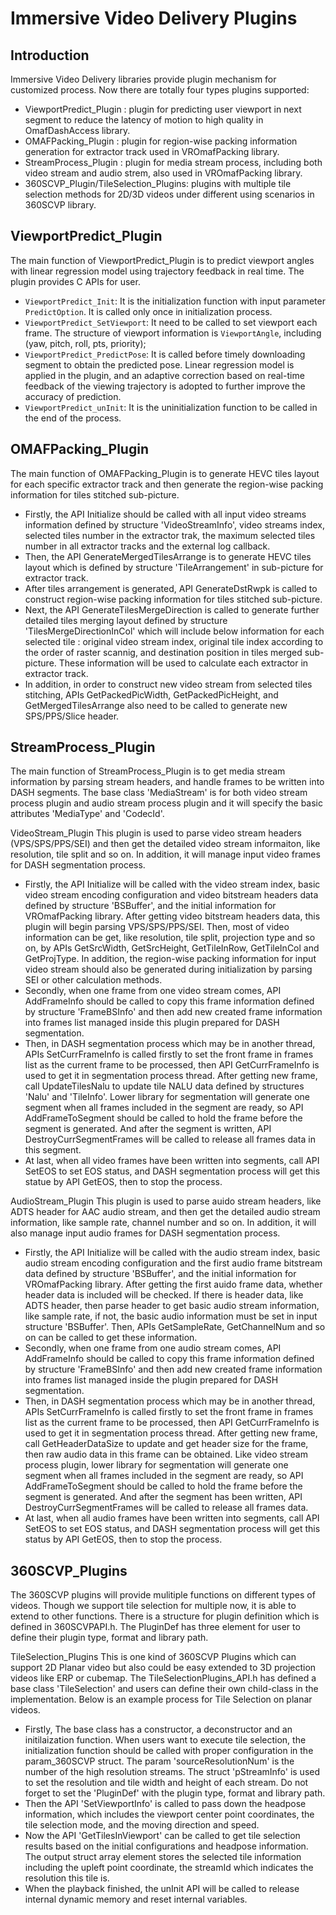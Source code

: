 # Immersive Video Delivery Plugins

## Introduction
Immersive Video Delivery libraries provide plugin mechanism for customized process.
Now there are totally four types plugins supported:
- ViewportPredict_Plugin : plugin for predicting user viewport in next segment to reduce the latency of motion to high quality in OmafDashAccess library.
- OMAFPacking_Plugin : plugin for region-wise packing information generation for extractor track used in VROmafPacking library.
- StreamProcess_Plugin : plugin for media stream process, including both video stream and audio strem, also used in VROmafPacking library.
- 360SCVP_Plugin/TileSelection_Plugins: plugins with multiple tile selection methods for 2D/3D videos under different using scenarios in 360SCVP library.

## ViewportPredict_Plugin
The main function of ViewportPredict_Plugin is to predict viewport angles with linear regression model using trajectory feedback in real time.
The plugin provides C APIs for user.
- `ViewportPredict_Init`: It is the initialization function with input parameter `PredictOption`. It is called only once in initialization process.
- `ViewportPredict_SetViewport`: It need to be called to set viewport each frame. The structure of viewport information is `ViewportAngle`, including (yaw, pitch, roll, pts, priority);
- `ViewportPredict_PredictPose`: It is called before timely downloading segment to obtain the predicted pose. Linear regression model is applied in the plugin, and an adaptive correction based on real-time feedback of the viewing trajectory is adopted to further improve the accuracy of prediction.
- `ViewportPredict_unInit`: It is the uninitialization function to be called in the end of the process.

## OMAFPacking_Plugin
The main function of OMAFPacking_Plugin is to generate HEVC tiles layout for each specific extractor track and then generate the region-wise packing information for tiles stitched sub-picture.
- Firstly, the API Initialize should be called with all input video streams information defined by structure 'VideoStreamInfo', video streams index, selected tiles number in the extractor trak, the maximum selected tiles number in all extractor tracks and the external log callback.
- Then, the API GenerateMergedTilesArrange is to generate HEVC tiles layout which is defined by structure 'TileArrangement' in sub-picture for extractor track.
- After tiles arrangement is generated, API GenerateDstRwpk is called to construct region-wise packing information for tiles stitched sub-picture.
- Next, the API GenerateTilesMergeDirection is called to generate further detailed tiles merging layout defined by structure 'TilesMergeDirectionInCol' which will include below information for each selected tile : original video stream index, original tile index according to the order of raster scannig, and destination position in tiles merged sub-picture. These information will be used to calculate each extractor in extractor track.
- In addition, in order to construct new video stream from selected tiles stitching, APIs GetPackedPicWidth, GetPackedPicHeight, and GetMergedTilesArrange also need to be called to generate new SPS/PPS/Slice header.

## StreamProcess_Plugin
The main function of StreamProcess_Plugin is to get media stream information by parsing stream headers, and handle frames to be written into DASH segments.
The base class 'MediaStream' is for both video stream process plugin and audio stream process plugin and it will specify the basic attributes 'MediaType' and 'CodecId'.

VideoStream_Plugin
This plugin is used to parse video stream headers (VPS/SPS/PPS/SEI) and then get the detailed video stream informaiton, like resolution, tile split and so on. In addition, it will manage input video frames for DASH segmentation process.
- Firstly, the API Initialize will be called with the video stream index, basic video stream encoding configuration and video bitstream headers data defined by structure 'BSBuffer', and the initial information for VROmafPacking library. After getting video bitstream headers data, this plugin will begin parsing VPS/SPS/PPS/SEI. Then, most of video information can be get, like resolution, tile split, projection type and so on, by APIs GetSrcWidth, GetSrcHeight, GetTileInRow, GetTileInCol and GetProjType. In addition, the region-wise packing information for input video stream should also be generated during initialization by parsing SEI or other calculation methods.
- Secondly, when one frame from one video stream comes, API AddFrameInfo should be called to copy this frame information defined by structure 'FrameBSInfo' and then add new created frame information into frames list managed inside this plugin prepared for DASH segmentation.
- Then, in DASH segmentation process which may be in another thread, APIs SetCurrFrameInfo is called firstly to set the front frame in frames list as the current frame to be processed, then API GetCurrFrameInfo is used to get it in segmentation process thread. After getting new frame, call UpdateTilesNalu to update tile NALU data defined by structures 'Nalu' and 'TileInfo'. Lower library for segmentation will generate one segment when all frames included in the segment are ready, so API AddFrameToSegment should be called to hold the frame before the segment is generated. And after the segment is written, API DestroyCurrSegmentFrames will be called to release all frames data in this segment.
- At last, when all video frames have been written into segments, call API SetEOS to set EOS status, and DASH segmentation process will get this statue by API GetEOS, then to stop the process.

AudioStream_Plugin
This plugin is used to parse auido stream headers, like ADTS header for AAC audio stream, and then get the detailed audio stream information, like sample rate, channel number and so on. In addition, it will also manage input audio frames for DASH segmentation process.
- Firstly, the API Initialize will be called with the audio stream index, basic audio stream encoding configuration and the first audio frame bitstream data defined by structure 'BSBuffer', and the initial information for VROmafPacking library. After getting the first auido frame data, whether header data is included will be checked. If there is header data, like ADTS header, then parse header to get basic audio stream information, like sample rate, if not, the basic audio information must be set in input structure 'BSBuffer'. Then, APIs GetSampleRate, GetChannelNum and so on can be called to get these information.
- Secondly, when one frame from one audio stream comes, API AddFrameInfo should be called to copy this frame information defined by structure 'FrameBSInfo' and then add new created frame information into frames list managed inside the plugin prepared for DASH segmentation.
- Then, in DASH segmentation process which may be in another thread, APIs SetCurrFrameInfo is called firstly to set the front frame in frames list as the current frame to be processed, then API GetCurrFrameInfo is used to get it in segmentation process thread. After getting new frame, call GetHeaderDataSize to update and get header size for the frame, then raw audio data in this frame can be obtained. Like video stream process plugin, lower library for segmentation will generate one segment when all frames included in the segment are ready, so API AddFrameToSegment should be called to hold the frame before the segment is generated. And after the segment has been written, API DestroyCurrSegmentFrames will be called to release all frames data.
- At last, when all audio frames have been written into segments, call API SetEOS to set EOS status, and DASH segmentation process will get this status by API GetEOS, then to stop the process.

## 360SCVP_Plugins
The 360SCVP plugins will provide mulitiple functions on different types of videos. Though we support tile selection for multiple now, it is able to extend to other functions.
There is a structure for plugin definition which is defined in 360SCVPAPI.h. The PluginDef has three element for user to define their plugin type, format and library path.

TileSelection_Plugins
This is one kind of 360SCVP Plugins which can support 2D Planar video but also could be easy extended to 3D projection videos like ERP or cubemap. The TileSelectionPlugins_API.h has defined a base class 'TileSelection' and users can define their own child-class in the implementation. Below is an example process for Tile Selection on planar videos.
- Firstly, The base class has a constructor, a deconstructor and an initilaization function. When users want to execute tile selection, the initialization function should be called with proper configuration in the param_360SCVP struct. The param 'sourceResolutionNum' is the number of the high resolution streams. The struct 'pStreamInfo' is used to set the resolution and tile width and height of each stream. Do not forget to set the 'PluginDef' with the plugin type, format and library path.
- Then the API 'SetViewportInfo' is called to pass down the headpose information, which includes the viewport center point coordinates, the tile selection mode, and the moving direction and speed.
- Now the API 'GetTilesInViewport' can be called to get tile selection results based on the initial configurations and headpose information. The output struct array element stores the selected tile information including the upleft point coordinate, the streamId which indicates the resolution this tile is.
- When the playback finished, the unInit API will be called to release internal dynamic memory and reset internal variables.
